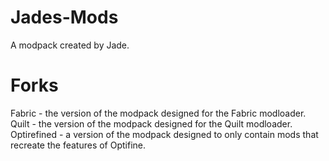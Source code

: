 # Jades-Mods
A modpack created by Jade.
# Forks
Fabric - the version of the modpack designed for the Fabric modloader.  
Quilt - the version of the modpack designed for the Quilt modloader.  
Optirefined - a version of the modpack designed to only contain mods that recreate the features of Optifine.
